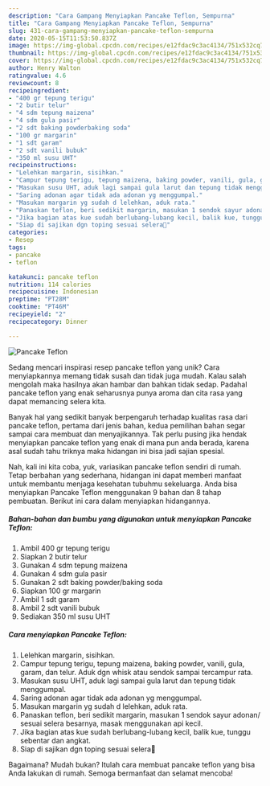 ```yaml
---
description: "Cara Gampang Menyiapkan Pancake Teflon, Sempurna"
title: "Cara Gampang Menyiapkan Pancake Teflon, Sempurna"
slug: 431-cara-gampang-menyiapkan-pancake-teflon-sempurna
date: 2020-05-15T11:53:50.837Z
image: https://img-global.cpcdn.com/recipes/e12fdac9c3ac4134/751x532cq70/pancake-teflon-foto-resep-utama.jpg
thumbnail: https://img-global.cpcdn.com/recipes/e12fdac9c3ac4134/751x532cq70/pancake-teflon-foto-resep-utama.jpg
cover: https://img-global.cpcdn.com/recipes/e12fdac9c3ac4134/751x532cq70/pancake-teflon-foto-resep-utama.jpg
author: Henry Walton
ratingvalue: 4.6
reviewcount: 8
recipeingredient:
- "400 gr tepung terigu"
- "2 butir telur"
- "4 sdm tepung maizena"
- "4 sdm gula pasir"
- "2 sdt baking powderbaking soda"
- "100 gr margarin"
- "1 sdt garam"
- "2 sdt vanili bubuk"
- "350 ml susu UHT"
recipeinstructions:
- "Lelehkan margarin, sisihkan."
- "Campur tepung terigu, tepung maizena, baking powder, vanili, gula, garam, dan telur. Aduk dgn whisk atau sendok sampai tercampur rata."
- "Masukan susu UHT, aduk lagi sampai gula larut dan tepung tidak menggumpal."
- "Saring adonan agar tidak ada adonan yg menggumpal."
- "Masukan margarin yg sudah d lelehkan, aduk rata."
- "Panaskan teflon, beri sedikit margarin, masukan 1 sendok sayur adonan/ sesuai selera besarnya, masak menggunakan api kecil."
- "Jika bagian atas kue sudah berlubang-lubang kecil, balik kue, tunggu sebentar dan angkat."
- "Siap di sajikan dgn toping sesuai selera🤗"
categories:
- Resep
tags:
- pancake
- teflon

katakunci: pancake teflon 
nutrition: 114 calories
recipecuisine: Indonesian
preptime: "PT28M"
cooktime: "PT46M"
recipeyield: "2"
recipecategory: Dinner

---
```



![Pancake Teflon](https://img-global.cpcdn.com/recipes/e12fdac9c3ac4134/751x532cq70/pancake-teflon-foto-resep-utama.jpg)

Sedang mencari inspirasi resep pancake teflon yang unik? Cara menyiapkannya memang tidak susah dan tidak juga mudah. Kalau salah mengolah maka hasilnya akan hambar dan bahkan tidak sedap. Padahal pancake teflon yang enak seharusnya punya aroma dan cita rasa yang dapat memancing selera kita.



Banyak hal yang sedikit banyak berpengaruh terhadap kualitas rasa dari pancake teflon, pertama dari jenis bahan, kedua pemilihan bahan segar sampai cara membuat dan menyajikannya. Tak perlu pusing jika hendak menyiapkan pancake teflon yang enak di mana pun anda berada, karena asal sudah tahu triknya maka hidangan ini bisa jadi sajian spesial.


Nah, kali ini kita coba, yuk, variasikan pancake teflon sendiri di rumah. Tetap berbahan yang sederhana, hidangan ini dapat memberi manfaat untuk membantu menjaga kesehatan tubuhmu sekeluarga. Anda bisa menyiapkan Pancake Teflon menggunakan 9 bahan dan 8 tahap pembuatan. Berikut ini cara dalam menyiapkan hidangannya.

<!--inarticleads1-->

##### Bahan-bahan dan bumbu yang digunakan untuk menyiapkan Pancake Teflon:

1. Ambil 400 gr tepung terigu
1. Siapkan 2 butir telur
1. Gunakan 4 sdm tepung maizena
1. Gunakan 4 sdm gula pasir
1. Gunakan 2 sdt baking powder/baking soda
1. Siapkan 100 gr margarin
1. Ambil 1 sdt garam
1. Ambil 2 sdt vanili bubuk
1. Sediakan 350 ml susu UHT




<!--inarticleads2-->

##### Cara menyiapkan Pancake Teflon:

1. Lelehkan margarin, sisihkan.
1. Campur tepung terigu, tepung maizena, baking powder, vanili, gula, garam, dan telur. Aduk dgn whisk atau sendok sampai tercampur rata.
1. Masukan susu UHT, aduk lagi sampai gula larut dan tepung tidak menggumpal.
1. Saring adonan agar tidak ada adonan yg menggumpal.
1. Masukan margarin yg sudah d lelehkan, aduk rata.
1. Panaskan teflon, beri sedikit margarin, masukan 1 sendok sayur adonan/ sesuai selera besarnya, masak menggunakan api kecil.
1. Jika bagian atas kue sudah berlubang-lubang kecil, balik kue, tunggu sebentar dan angkat.
1. Siap di sajikan dgn toping sesuai selera🤗




Bagaimana? Mudah bukan? Itulah cara membuat pancake teflon yang bisa Anda lakukan di rumah. Semoga bermanfaat dan selamat mencoba!
